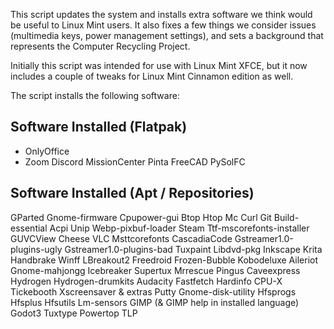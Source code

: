 This script updates the system and installs extra software we think would be useful to Linux Mint users. It also fixes a few things we consider issues (multimedia keys, power management settings), and sets a background that represents the Computer Recycling Project.

Initially this script was intended for use with Linux Mint XFCE, but it now includes a couple of tweaks for Linux Mint Cinnamon edition as well.

The script installs the following software:

Software Installed (Flatpak)
----------------------------
- OnlyOffice
- Zoom
Discord
MissionCenter
Pinta
FreeCAD
PySolFC

Software Installed (Apt / Repositories)
---------------------------------------
GParted
Gnome-firmware
Cpupower-gui
Btop
Htop
Mc
Curl
Git
Build-essential
Acpi
Unip
Webp-pixbuf-loader
Steam
Ttf-mscorefonts-installer
GUVCView
Cheese
VLC
Msttcorefonts
CascadiaCode
Gstreamer1.0-plugins-ugly
Gstreamer1.0-plugins-bad
Tuxpaint
Libdvd-pkg
Inkscape
Krita
Handbrake
Winff
LBreakout2
Freedroid
Frozen-Bubble
Kobodeluxe
Aileriot
Gnome-mahjongg
Icebreaker
Supertux
Mrrescue
Pingus
Caveexpress
Hydrogen
Hydrogen-drumkits
Audacity
Fastfetch
Hardinfo
CPU-X
Tickebooth
Xscreensaver & extras
Putty
Gnome-disk-utility
Hfsprogs
Hfsplus
Hfsutils
Lm-sensors
GIMP (& GIMP help in installed language)
Godot3
Tuxtype
Powertop
TLP

